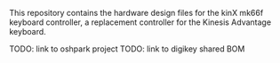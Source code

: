 This repository contains the hardware design files for the kinX mk66f keyboard
controller, a replacement controller for the Kinesis Advantage keyboard.

TODO: link to oshpark project
TODO: link to digikey shared BOM
